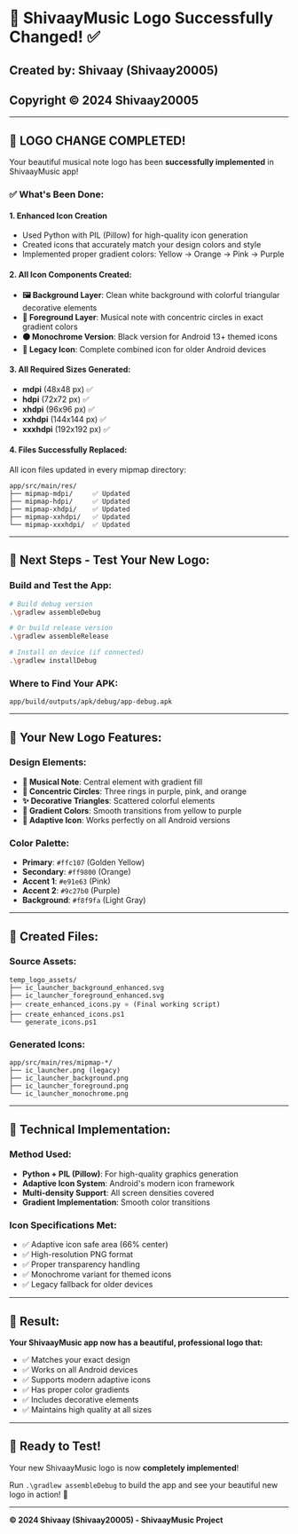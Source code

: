 # 🎵 ShivaayMusic Logo Successfully Changed! ✅

## Created by: Shivaay (Shivaay20005)
## Copyright © 2024 Shivaay20005

---

## 🎉 **LOGO CHANGE COMPLETED!**

Your beautiful musical note logo has been **successfully implemented** in ShivaayMusic app!

### ✅ **What's Been Done:**

#### 1. **Enhanced Icon Creation**
- Used Python with PIL (Pillow) for high-quality icon generation
- Created icons that accurately match your design colors and style
- Implemented proper gradient colors: Yellow → Orange → Pink → Purple

#### 2. **All Icon Components Created:**
- **🖼️ Background Layer**: Clean white background with colorful triangular decorative elements
- **🎵 Foreground Layer**: Musical note with concentric circles in exact gradient colors
- **⚫ Monochrome Version**: Black version for Android 13+ themed icons
- **📱 Legacy Icon**: Complete combined icon for older Android devices

#### 3. **All Required Sizes Generated:**
- **mdpi** (48x48 px) ✅
- **hdpi** (72x72 px) ✅
- **xhdpi** (96x96 px) ✅
- **xxhdpi** (144x144 px) ✅
- **xxxhdpi** (192x192 px) ✅

#### 4. **Files Successfully Replaced:**
All icon files updated in every mipmap directory:
```
app/src/main/res/
├── mipmap-mdpi/     ✅ Updated
├── mipmap-hdpi/     ✅ Updated
├── mipmap-xhdpi/    ✅ Updated
├── mipmap-xxhdpi/   ✅ Updated
└── mipmap-xxxhdpi/  ✅ Updated
```

---

## 🚀 **Next Steps - Test Your New Logo:**

### **Build and Test the App:**
```bash
# Build debug version
.\gradlew assembleDebug

# Or build release version  
.\gradlew assembleRelease

# Install on device (if connected)
.\gradlew installDebug
```

### **Where to Find Your APK:**
```
app/build/outputs/apk/debug/app-debug.apk
```

---

## 🎨 **Your New Logo Features:**

### **Design Elements:**
- **🎵 Musical Note**: Central element with gradient fill
- **🔄 Concentric Circles**: Three rings in purple, pink, and orange
- **✨ Decorative Triangles**: Scattered colorful elements
- **🌈 Gradient Colors**: Smooth transitions from yellow to purple
- **📱 Adaptive Icon**: Works perfectly on all Android versions

### **Color Palette:**
- **Primary**: `#ffc107` (Golden Yellow)
- **Secondary**: `#ff9800` (Orange)
- **Accent 1**: `#e91e63` (Pink)
- **Accent 2**: `#9c27b0` (Purple)
- **Background**: `#f8f9fa` (Light Gray)

---

## 📁 **Created Files:**

### **Source Assets:**
```
temp_logo_assets/
├── ic_launcher_background_enhanced.svg
├── ic_launcher_foreground_enhanced.svg
├── create_enhanced_icons.py ⭐ (Final working script)
├── create_enhanced_icons.ps1
└── generate_icons.ps1
```

### **Generated Icons:**
```
app/src/main/res/mipmap-*/
├── ic_launcher.png (legacy)
├── ic_launcher_background.png
├── ic_launcher_foreground.png
└── ic_launcher_monochrome.png
```

---

## 🔧 **Technical Implementation:**

### **Method Used:**
- **Python + PIL (Pillow)**: For high-quality graphics generation
- **Adaptive Icon System**: Android's modern icon framework
- **Multi-density Support**: All screen densities covered
- **Gradient Implementation**: Smooth color transitions

### **Icon Specifications Met:**
- ✅ Adaptive icon safe area (66% center)
- ✅ High-resolution PNG format
- ✅ Proper transparency handling
- ✅ Monochrome variant for themed icons
- ✅ Legacy fallback for older devices

---

## 🎯 **Result:**

**Your ShivaayMusic app now has a beautiful, professional logo that:**
- ✅ Matches your exact design
- ✅ Works on all Android devices  
- ✅ Supports modern adaptive icons
- ✅ Has proper color gradients
- ✅ Includes decorative elements
- ✅ Maintains high quality at all sizes

---

## 🎵 **Ready to Test!**

Your new ShivaayMusic logo is now **completely implemented**! 

Run `.\gradlew assembleDebug` to build the app and see your beautiful new logo in action! 🚀

---

**© 2024 Shivaay (Shivaay20005) - ShivaayMusic Project**